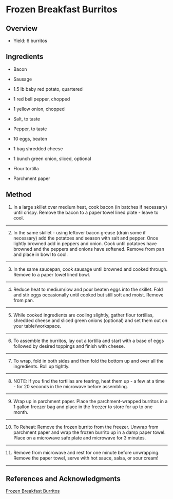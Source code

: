 # Frozen Breakfast Burritos

## Overview

- Yield: 6 burritos

## Ingredients

- Bacon

- Sausage

- 1.5 lb baby red potato, quartered

- 1 red bell pepper, chopped

- 1 yellow onion, chopped

- Salt, to taste

- Pepper, to taste

- 10 eggs, beaten

- 1 bag shredded cheese

- 1 bunch green onion, sliced, optional

- Flour tortilla

- Parchment paper

## Method

1. In a large skillet over medium heat, cook bacon (in batches if necessary) until crispy. Remove the bacon to a paper towel lined plate - leave to cool.
---
2. In the same skillet - using leftover bacon grease (drain some if necessary) add the potatoes and season with salt and pepper. Once lightly browned add in peppers and onion. Cook until potatoes have browned and the peppers and onions have softened. Remove from pan and place in bowl to cool.
---
3. In the same saucepan, cook sausage until browned and cooked through. Remove to a paper towel lined bowl.
---
4. Reduce heat to medium/low and pour beaten eggs into the skillet. Fold and stir eggs occasionally until cooked but still soft and moist. Remove from pan.
---
5. While cooked ingredients are cooling slightly, gather flour tortillas, shredded cheese and sliced green onions (optional) and set them out on your table/workspace.
---
6. To assemble the burritos, lay out a tortilla and start with a base of eggs followed by desired toppings and finish with cheese.
---
7. To wrap, fold in both sides and then fold the bottom up and over all the ingredients. Roll up tightly.
---
8. NOTE: If you find the tortillas are tearing, heat them up - a few at a time - for 20 seconds in the microwave before assembling.
---
9. Wrap up in parchment paper. Place the parchment-wrapped burritos in a 1 gallon freezer bag and place in the freezer to store for up to one month.
---
10. To Reheat: Remove the frozen burrito from the freezer. Unwrap from parchment paper and wrap the frozen burrito up in a damp paper towel. Place on a microwave safe plate and microwave for 3 minutes.
---
11. Remove from microwave and rest for one minute before unwrapping. Remove the paper towel, serve with hot sauce, salsa, or sour cream!
---

## References and Acknowledgments

[Frozen Breakfast Burritos](https://tasty.co/recipe/frozen-breakfast-burritos)
